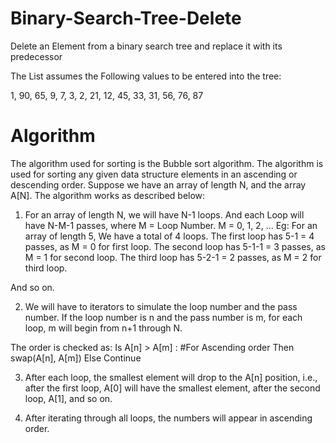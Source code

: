# Binary-Search-Tree-Delete
Delete an Element from a binary search tree and replace it with its predecessor


The List assumes the Following values to be entered into the tree:

1, 90, 65, 9, 7, 3, 2, 21, 12, 45, 33, 31, 56, 76, 87

# Algorithm

The algorithm used for sorting is the Bubble sort algorithm. The algorithm is used for
sorting any given data structure elements in an ascending or descending order.
Suppose we have an array of length N, and the array A[N]. The algorithm works as
described below:

1) For an array of length N, we will have N-1 loops. And each Loop will have N-M-1
passes, where M = Loop Number. M = 0, 1, 2, ...
Eg: For an array of length 5, We have a total of 4 loops.
The first loop has 5-1 = 4 passes, as M = 0 for first loop.
The second loop has 5-1-1 = 3 passes, as M = 1 for second loop.
The third loop has 5-2-1 = 2 passes, as M = 2 for third loop.

And so on.

2) We will have to iterators to simulate the loop number and the pass number. If the
loop number is n and the pass number is m, for each loop, m will begin from n+1
through N.

The order is checked as:
Is A[n] > A[m] : #For Ascending order
Then swap(A[n], A[m])
Else
Continue

3) After each loop, the smallest element will drop to the A[n] position, i.e., after the first
loop, A[0] will have the smallest element, after the second loop, A[1], and so on.

4) After iterating through all loops, the numbers will appear in ascending order.

